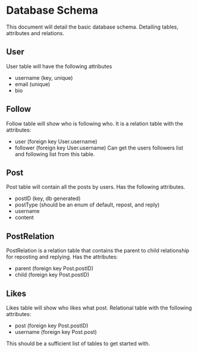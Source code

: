 # Database Schema
This document will detail the basic database schema. Detailing tables, attributes and relations.

## User
User table will have the following attributes
* username (key, unique)
* email (unique)
* bio

## Follow
Follow table will show who is following who. It is a relation table with the attributes:
* user (foreign key User.username)
* follower (foreign key User.username)
Can get the users followers list and following list from this table.

## Post
Post table will contain all the posts by users. Has the following attributes.
* postID (key, db generated)
* postType (should be an enum of default, repost, and reply)
* username
* content

## PostRelation
PostRelation is a relation table that contains the parent to child relationship for reposting and replying. Has the attributes:
* parent (foreign key Post.postID)
* child (foreign key Post.postID)

## Likes
Likes table will show who likes what post. Relational table with the following attributes:
* post (foreign key Post.postID)
* username (foreign key Post.post)

This should be a sufficient list of tables to get started with.